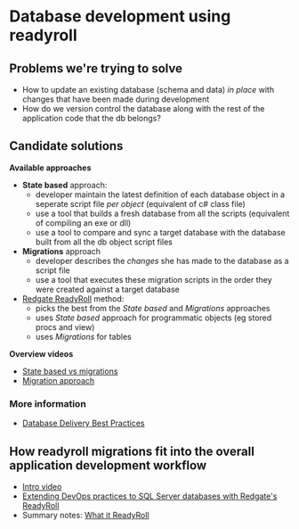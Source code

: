 # Database development using readyroll

## Problems we're trying to solve

* How to update an existing database (schema and data) *in place* with changes that have been made during development
* How do we version control the database along with the rest of the application code that the db belongs?

## Candidate solutions

**Available approaches**
	
* **State based** approach:
	* developer maintain the latest definition of each database object in a seperate script file *per object* (equivalent of c# class file)
	* use a tool that builds a fresh database from all the scripts (equivalent of compiling an exe or dll)
	* use a tool to compare and sync a target database with the database built from all the db object script files
* **Migrations** approach
	* developer describes the *changes* she has made to the database as a script file
	* use a tool that executes these migration scripts in the order they were created against a target database
* [Redgate ReadyRoll](https://www.red-gate.com/products/sql-development/readyroll/) method:
	* picks the best from the *State based* and *Migrations* approaches
	* uses *State based* approach for programmatic objects (eg stored procs and view)
	* uses *Migrations* for tables

**Overview videos**

* [State based vs migrations](https://app.pluralsight.com/player?course=database-delivery-best-practices&author=vladimir-khorikov&name=database-delivery-best-practices-m1&clip=4&mode=live)
* [Migration approach](https://app.pluralsight.com/player?course=database-delivery-best-practices&author=vladimir-khorikov&name=database-delivery-best-practices-m3&clip=1&mode=live)


### More information

* [Database Delivery Best Practices](https://app.pluralsight.com/library/courses/database-delivery-best-practices/table-of-contents)


## How readyroll migrations fit into the overall application development workflow

* [Intro video](https://sec.ch9.ms/ch9/9fe5/2759956c-adf4-4997-a1ff-6a39a8179fe5/200RedgateDataTools_high.mp4)
* [Extending DevOps practices to SQL Server databases with Redgate's ReadyRoll](https://www.youtube.com/watch?v=jH4ZCU3Oydg)
* Summary notes: [What it ReadyRoll](what-is-ready-roll.md)



